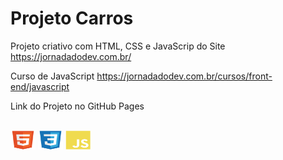 # Projeto Carros

Projeto criativo com HTML, CSS e JavaScrip do Site
https://jornadadodev.com.br/

Curso de JavaScript
https://jornadadodev.com.br/cursos/front-end/javascript

Link do Projeto no GitHub Pages</br>


<div style="display: inline_block"><br>
  <img align="center" alt="HTML" height="30" width="40" src="https://raw.githubusercontent.com/devicons/devicon/master/icons/html5/html5-original.svg">
  <img align="center" alt="CSS" height="30" width="40" src="https://raw.githubusercontent.com/devicons/devicon/master/icons/css3/css3-original.svg">
  <img align="center" alt="Js" height="30" width="40" src="https://raw.githubusercontent.com/devicons/devicon/master/icons/javascript/javascript-plain.svg">
</div>


</br></br>
